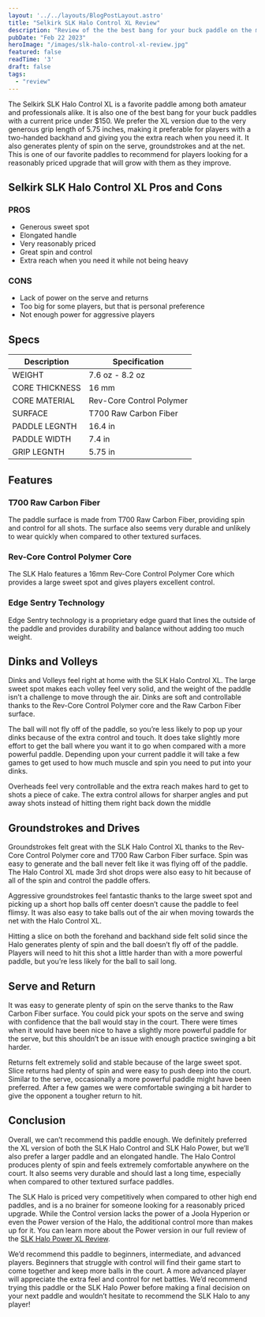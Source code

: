 ```yaml
---
layout: '../../layouts/BlogPostLayout.astro'
title: "Selkirk SLK Halo Control XL Review"
description: "Review of the the best bang for your buck paddle on the market today!"
pubDate: "Feb 22 2023"
heroImage: "/images/slk-halo-control-xl-review.jpg"
featured: false
readTime: '3'
draft: false
tags: 
  - "review"
---
```


The Selkirk SLK Halo Control XL is a favorite paddle among both amateur and professionals alike. It is also one of the best bang for your buck paddles with a current price under $150. We prefer the XL version due to the very generous grip length of 5.75 inches, making it preferable for players with a two-handed backhand and giving you the extra reach when you need it. It also generates plenty of spin on the serve, groundstrokes and at the net. This is one of our favorite paddles to recommend for players looking for a reasonably priced upgrade that will grow with them as they improve.

## Selkirk SLK Halo Control XL Pros and Cons
### PROS
- Generous sweet spot
- Elongated handle
- Very reasonably priced
- Great spin and control
- Extra reach when you need it while not being heavy

### CONS
- Lack of power on the serve and returns
- Too big for some players, but that is personal preference
- Not enough power for aggressive players

## Specs
| Description      | Specification  |
| ----------- | ----------- |
| WEIGHT | 7.6 oz - 8.2 oz |
| CORE THICKNESS | 16 mm |
| CORE MATERIAL  | Rev-Core Control Polymer |
| SURFACE | T700 Raw Carbon Fiber |
| PADDLE LEGNTH | 16.4 in |
| PADDLE WIDTH | 7.4 in |
| GRIP LEGNTH | 5.75 in |

## Features
### T700 Raw Carbon Fiber

The paddle surface is made from T700 Raw Carbon Fiber, providing spin and control for all shots. The surface also seems very durable and unlikely to wear quickly when compared to other textured surfaces.

### Rev-Core Control Polymer Core

The SLK Halo features a 16mm Rev-Core Control Polymer Core which provides a large sweet spot and gives players excellent control. 

### Edge Sentry Technology

Edge Sentry technology is a proprietary edge guard that lines the outside of the paddle and provides durability and balance without adding too much weight.

## Dinks and Volleys

Dinks and Volleys feel right at home with the SLK Halo Control XL. The large sweet spot makes each volley feel very solid, and the weight of the paddle isn’t a challenge to move through the air. Dinks are soft and controllable thanks to the Rev-Core Control Polymer core and the Raw Carbon Fiber surface.

The ball will not fly off of the paddle, so you’re less likely to pop up your dinks because of the extra control and touch. It does take slightly more effort to get the ball where you want it to go when compared with a more powerful paddle. Depending upon your current paddle it will take a few games to get used to how much muscle and spin you need to put into your dinks.

Overheads feel very controllable and the extra reach makes hard to get to shots a piece of cake. The extra control allows for sharper angles and put away shots instead of hitting them right back down the middle

## Groundstrokes and Drives

Groundstrokes felt great with the SLK Halo Control XL thanks to the Rev-Core Control Polymer core and T700 Raw Carbon Fiber surface. Spin was easy to generate and the ball never felt like it was flying off of the paddle. The Halo Control XL made 3rd shot drops were also easy to hit because of all of the spin and control the paddle offers. 

Aggressive groundstrokes feel fantastic thanks to the large sweet spot and picking up a short hop balls off center doesn’t cause the paddle to feel flimsy. It was also easy to take balls out of the air when moving towards the net with the Halo Control XL.

Hitting a slice on both the forehand and backhand side felt solid since the Halo generates plenty of spin and the ball doesn’t fly off of the paddle. Players will need to hit this shot a little harder than with a more powerful paddle, but you’re less likely for the ball to sail long.

## Serve and Return

It was easy to generate plenty of spin on the serve thanks to the Raw Carbon Fiber surface. You could pick your spots on the serve and swing with confidence that the ball would stay in the court. There were times when it would have been nice to have a slightly more powerful paddle for the serve, but this shouldn’t be an issue with enough practice swinging a bit harder.

Returns felt extremely solid and stable because of the large sweet spot. Slice returns had plenty of spin and were easy to push deep into the court. Similar to the serve, occasionally a more powerful paddle might have been preferred. After a few games we were comfortable swinging a bit harder to give the opponent a tougher return to hit.

## Conclusion

Overall, we can’t recommend this paddle enough. We definitely preferred the XL version of both the SLK Halo Control and SLK Halo Power, but we’ll also prefer a larger paddle and an elongated handle. The Halo Control produces plenty of spin and feels extremely comfortable anywhere on the court. It also seems very durable and should last a long time, especially when compared to other textured surface paddles.

The SLK Halo is priced very competitively when compared to other high end paddles, and is a no brainer for someone looking for a reasonably priced upgrade. While the Control version lacks the power of a Joola Hyperion or even the Power version of the Halo, the additional control more than makes up for it. You can learn more about the Power version in our full review of the  <a href="/blog/selkirk-slk-halo-power-xl-review">SLK Halo Power XL Review</a>.

We’d recommend this paddle to beginners, intermediate, and advanced players. Beginners that struggle with control will find their game start to come together and keep more balls in the court. A more advanced player will appreciate the extra feel and control for net battles.  We’d recommend trying this paddle or the SLK Halo Power before making a final decision on your next paddle and wouldn’t hesitate to recommend the SLK Halo to any player!